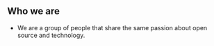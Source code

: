 ## Who we are

* We are a group of people that share the same passion about open source and technology.



